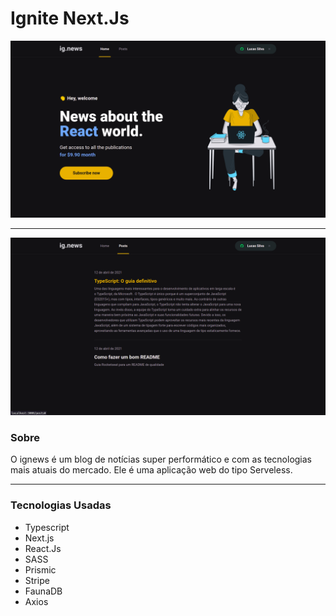 # Ignite Next.Js

  ![Página Principal](./public/home.png)  

  ---

  ![Página Principal](./public/posts.png)

### Sobre

O ignews é um blog de notícias super performático e com as tecnologias mais atuais do mercado. Ele é uma aplicação web do tipo Serveless.

---

### Tecnologias Usadas

- Typescript
- Next.js
- React.Js
- SASS
- Prismic
- Stripe
- FaunaDB
- Axios
